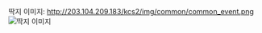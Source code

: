 딱지 이미지: http://203.104.209.183/kcs2/img/common/common_event.png
![딱지 이미지](http://203.104.209.183/kcs2/img/common/common_event.png)
